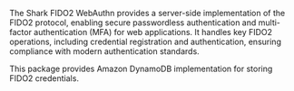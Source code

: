 The Shark FIDO2 WebAuthn provides a server-side implementation of the FIDO2 protocol, enabling secure passwordless authentication and multi-factor authentication (MFA) for web applications. It handles key FIDO2 operations, including credential registration and authentication, ensuring compliance with modern authentication standards.

This package provides Amazon DynamoDB implementation for storing FIDO2 credentials.
